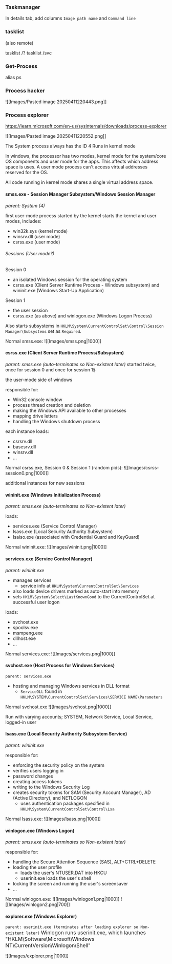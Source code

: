 
### Taskmanager

In details tab, add columns `Image path name` and `Command line`

### tasklist
(also remote)

tasklist /?
tasklist /svc

### Get-Process

alias ps

### Process hacker

![[Images/Pasted image 20250411220443.png]]

### Process explorer
https://learn.microsoft.com/en-us/sysinternals/downloads/process-explorer

![[Images/Pasted image 20250411220552.png]]


The System process always has the ID 4
Runs in kernel mode

In windows, the processor has two modes, kernel mode for the system/core OS components and user mode for the apps. This affects which address space is uses. A user mode process can't access virtual addresses reserved for the OS.

All code running in kernel mode shares a single virtual address space.


#### smss.exe - Session Manager Subsystem/Windows Session Manager
*parent: System (4)*

first user-mode process started by the kernel
starts the kernel and user modes, includes:
- win32k.sys (kernel mode)
- winsrv.dll (user mode)
- csrss.exe (user mode)

###### Sessions (User mode?)

Session 0
- an isolated Windows session for the operating system
- csrss.exe (Client Server Runtime Process - Windows subsystem) and wininit.exe (Windows Start-Up Application)

Session 1
- the user session
- csrss.exe (as above) and winlogon.exe (Windows Logon Process)

Also starts subsystems in `HKLM\System\CurrentControlSet\Control\Session Manager\Subsystems` set as `Required`.

Normal smss.exe:
![[Images/smss.png|1000]]
#### csrss.exe (Client Server Runtime Process/Subsystem)
*parent: smss.exe (auto-terminates so Non-existent later)*
	started twice, once for session 0 and once for session 1§

the user-mode side of windows

responsible for:
- Win32 console window
- process thread creation and deletion
- making the Windows API available to other processes
- mapping drive letters
- handling the Windows shutdown process

each instance loads:
- csrsrv.dll
- basesrv.dll
- winsrv.dll
- ...

Normal csrss.exe, Session 0 & Session 1 (random pids):
![[Images/csrss-session0.png|1000]]

additional instances for new sessions

#### wininit.exe (Windows Initialization Process)
*parent: smss.exe (auto-terminates so Non-existent later)*

loads:
- services.exe (Service Control Manager)
- lsass.exe (Local Security Authority Subsystem)
- lsaiso.exe (associated with Credential Guard and KeyGuard)

Normal wininit.exe:
![[Images/wininit.png|1000]]

#### services.exe (Service Control Manager)
*parent: wininit.exe*

- manages services
	- service info at `HKLM\System\CurrentControlSet\Services`
- also loads device drivers marked as auto-start into memory
- sets `HKLM\System\Select\LastKnownGood` to the CurrentControlSet at successful user logon

loads:
- svchost.exe
- spoolsv.exe
- msmpeng.exe
- dllhost.exe
- ...

Normal services.exe:
![[Images/services.png|1000]]

#### svchost.exe (Host Process for Windows Services)
`parent: services.exe`

- hosting and managing Windows services in DLL format
	- `ServiceDLL` found in `HKLM\SYSTEM\CurrentControlSet\Services\SERVICE NAME\Parameters`

Normal svchost.exe
![[Images/svchost.png|1000]]

Run with varying accounts; SYSTEM, Network Service, Local Service, logged-in user

#### lsass.exe (Local Security Authority Subsystem Service)
*parent: wininit.exe*

responsible for:
- enforcing the security policy on the system
- verifies users logging in
- password changes
- creating access tokens
- writing to the Windows Security Log
- creates security tokens for SAM (Security Account Manager), AD (Active Directory), and NETLOGON
	-  uses authentication packages specified in `HKLM\System\CurrentControlSet\Control\Lsa`

Normal lsass.exe:
![[Images/lsass.png|1000]]

#### winlogon.exe (Windows Logon)
*parent: smss.exe (auto-terminates so Non-existent later)*

responsible for:
- handling the Secure Attention Sequence (SAS), ALT+CTRL+DELETE
- loading the user profile
	- loads the user's NTUSER.DAT into HKCU
	- userinit.exe loads the user's shell
- locking the screen and running the user's screensaver
- ...

Normal winlogon.exe:
![[Images/winlogon1.png|1000]]
![[Images/winlogon2.png|700]]

#### explorer.exe (Windows Explorer)
`parent: userinit.exe (terminates after loading explorer so Non-existent later)`
<font size=3>Winlogon runs userinit.exe, which launches "HKLM\Software\Microsoft\Windows NT\CurrentVersion\Winlogon\Shell"</font>

![[Images/explorer.png|1000]]






